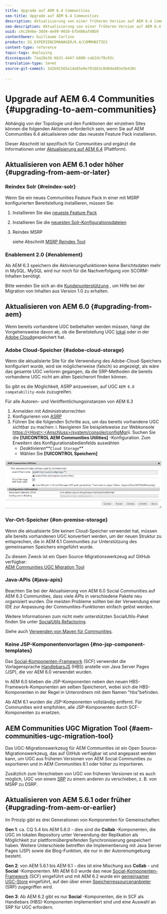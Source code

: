 ```yaml
---
title: Upgrade auf AEM 6.4 Communities
seo-title: Upgrade auf AEM 6.4 Communities
description: Aktualisierung von einer früheren Version auf AEM 6.4 Communities
seo-description: Aktualisierung von einer früheren Version auf AEM 6.4 Communities
uuid: c6c2846e-38d4-4e99-9038-bfb486afd8b9
contentOwner: Guillaume Carlino
products: SG_EXPERIENCEMANAGER/6.4/COMMUNITIES
content-type: reference
topic-tags: deploying
discoiquuid: 7aa28e36-6b31-4447-b800-cab2dc78c93c
translation-type: tm+mt
source-git-commit: 3d2b91565e14e85e9e701663c8d0ded03e5b430c

---
```



# Upgrade auf AEM 6.4 Communities {#upgrading-to-aem-communities}

Abhängig von der Topologie und den Funktionen der einzelnen Sites können die folgenden Aktionen erforderlich sein, wenn Sie auf AEM Communities 6.4 aktualisieren oder das neueste Feature Pack installieren.

Dieser Abschnitt ist spezifisch für Communities und ergänzt die Informationen unter [Aktualisierung auf AEM 6.4](../../help/sites-deploying/upgrade.md) (Plattform).

## Aktualisieren von AEM 6.1 oder höher {#upgrading-from-aem-or-later}

### Reindex Solr {#reindex-solr}

Wenn Sie ein neues Communities Feature Pack in einer mit MSRP konfigurierten Bereitstellung installieren, müssen Sie:

1. Installieren Sie das [neueste Feature Pack](deploy-communities.md#latestfeaturepack)
2. Installieren Sie die [neuesten Solr-Konfigurationsdateien](msrp.md#upgrading)
3. Reindex MSRP

   siehe Abschnitt [MSRP Reindex Tool](msrp.md#msrp-reindex-tool)

### Enablement 2.0 {#enablement}

Ab AEM 6.3 speichern die Aktivierungsfunktionen keine Berichtsdaten mehr in MySQL. MySQL wird nur noch für die Nachverfolgung von SCORM-Inhalten benötigt.

Bitte wenden Sie sich an die [Kundenunterstützung](https://helpx.adobe.com/marketing-cloud/contact-support.html) , um Hilfe bei der Migration von Inhalten aus Version 1.0 zu erhalten.

## Aktualisieren von AEM 6.0 {#upgrading-from-aem}

Wenn bereits vorhandene UGC beibehalten werden müssen, hängt die Vorgehensweise davon ab, ob die Bereitstellung UGC [lokal](#on-premise-storage) oder in der [Adobe Cloud](#adobe-cloud-storage)gespeichert hat.

### Adobe Cloud-Speicher {#adobe-cloud-storage}

Wenn die aktualisierte Site für die Verwendung des Adobe-Cloud-Speichers konfiguriert wurde, wird sie möglicherweise (falsch) so angezeigt, als wäre das gesamte UGC verloren gegangen, da die SRP-Methoden die bereits vorhandene UGC nicht am alten Speicherort finden können.

So gibt es die Möglichkeit, ASRP anzuweisen, auf UGC `AEM 6.0 compatability-mode` zuzugreifen.

Für alle Autoren- und Veröffentlichungsinstanzen von AEM 6.3

1. Anmelden mit Administratorrechten
2. Konfigurieren von [ASRP](asrp.md)
3. Führen Sie die folgenden Schritte aus, um das bereits vorhandene UGC sichtbar zu machen:
i. Navigieren Sie beispielsweise zur Webkonsole
   [https://&lt;Host>:&lt;Anschluss>/system/console/configMgr](http://localhost:4502/system/console/configMgr)ii. Suchen Sie die **[!UICONTROL AEM Communities Utilities]** -Konfiguration. Zum Erweitern des Konfigurationsbedienfelds auswählen
   * *Deaktivieren***`Cloud Storage`**
   * Wählen Sie **[!UICONTROL Speichern]**

![chlimage_1-126](assets/chlimage_1-126.png)

### Vor-Ort-Speicher {#on-premise-storage}

Wenn die aktualisierte Site keinen Cloud-Speicher verwendet hat, müssen alle bereits vorhandenen UGC konvertiert werden, um der neuen Struktur zu entsprechen, die in AEM 6.1 Communities zur Unterstützung des gemeinsamen Speichers eingeführt wurde.

Zu diesem Zweck ist ein Open Source-Migrationswerkzeug auf GitHub verfügbar:\
[AEM Communities UGC Migration Tool](https://github.com/Adobe-Marketing-Cloud/communities-ugc-migration)

### Java-APIs {#java-apis}

Beachten Sie bei der Aktualisierung von AEM 6.0 Social Communities auf AEM 6.3 Communities, dass viele APIs in verschiedene Pakete neu organisiert wurden. Die meisten Probleme sollten bei der Verwendung einer IDE zur Anpassung der Communities-Funktionen einfach gelöst werden.

Weitere Informationen zum nicht mehr unterstützten SocialUtils-Paket finden Sie unter [SocialUtils Refactoring](socialutils.md).

Siehe auch [Verwenden von Maven für Communities](maven.md).

### Keine JSP-Komponentenvorlagen {#no-jsp-component-templates}

Das [Social-Komponenten-Framework](scf.md) (SCF) verwendet die Vorlagensprache [HandlebarsJS](https://www.handlebarsjs.com/) (HBS) anstelle von Java Server Pages (JSP), die vor AEM 6.0 verwendet wurden.

In AEM 6.0 blieben die JSP-Komponenten neben den neuen HBS-Framework-Komponenten am selben Speicherort, wobei sich die HBS-Komponenten in der Regel in Unterordnern mit dem Namen &quot;hbs&quot;befinden.

Ab AEM 6.1 wurden die JSP-Komponenten vollständig entfernt. Für Communities wird empfohlen, alle JSP-Komponenten durch SCF-Komponenten zu ersetzen.

## AEM Communities UGC Migration Tool {#aem-communities-ugc-migration-tool}

Das UGC-Migrationswerkzeug für [](https://github.com/Adobe-Marketing-Cloud/communities-ugc-migration) AEM Communities ist ein Open Source-Migrationswerkzeug, das auf GitHub verfügbar ist und angepasst werden kann, um UGC aus früheren Versionen von AEM Social Communities zu exportieren und in AEM Communities 6.1 oder höher zu importieren.

Zusätzlich zum Verschieben von UGC von früheren Versionen ist es auch möglich, UGC von einem [SRP](working-with-srp.md) zu einem anderen zu verschieben, z. B. von MSRP zu DSRP.

## Aktualisieren von AEM 5.6.1 oder früher {#upgrading-from-aem-or-earlier}

Im Prinzip gibt es drei Generationen von Komponenten für Gemeinschaften:

**Gen 1**: ca. CQ 5.4 bis AEM 5.6.0 - dies sind die **Collab** -Komponenten, die UGC im lokalen Repository unter Verwendung der Replikation als Möglichkeit zur plattformübergreifenden Synchronisierung gespeichert haben. Weitere Unterschiede betreffen die Implementierung mit Java Server Pages (JSP) sowie die Blog-Funktion, die nur in der Autorenumgebung besteht.

**Gen 2**: von AEM 5.6.1 bis AEM 6.1 - dies ist eine Mischung aus **Collab** - und **Social** -Komponenten. Mit AEM 6.0 wurde das neue [Social-Komponenten-Framework](scf.md) (SCF) eingeführt und mit AEM 6.2 wurde ein [gemeinsamer UGC-Store](working-with-srp.md) eingeführt, auf den über einen [Speicherressourcenanbieter](srp.md) (SRP) zugegriffen wird.

**Gen 3**: Ab AEM 6.2 gibt es nur **Social** -Komponenten, die in SCF als Handlebars (HBS)-Komponenten implementiert sind und eine Auswahl an SRP für UGC erfordern.
